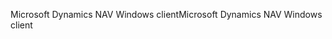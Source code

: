 <span data-ttu-id="fe191-101">Microsoft Dynamics NAV Windows client</span><span class="sxs-lookup"><span data-stu-id="fe191-101">Microsoft Dynamics NAV Windows client</span></span>